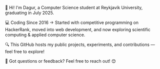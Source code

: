 🚨 Hi! I'm Dagur, a Computer Science student at Reykjavík University, graduating in July 2025.

💻 Coding Since 2016 → Started with competitive programming on HackerRank, moved into web development, and now exploring scientific computing & applied computer science.

🔍 This GitHub hosts my public projects, experiments, and contributions — feel free to explore!

📩 Got questions or feedback? Feel free to reach out! 😊
